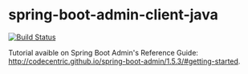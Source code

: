 # spring-boot-admin-client-java
[![Build Status](https://travis-ci.org/paulosalgado/spring-boot-admin-client-java.svg?branch=master)](https://travis-ci.org/paulosalgado/spring-boot-admin-client-java)

Tutorial avaible on Spring Boot Admin's Reference Guide: http://codecentric.github.io/spring-boot-admin/1.5.3/#getting-started.
